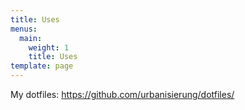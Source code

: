```yaml
---
title: Uses
menus:
  main:
    weight: 1
    title: Uses
template: page
---
```


My dotfiles: https://github.com/urbanisierung/dotfiles/
